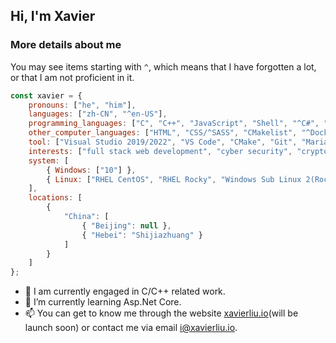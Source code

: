 <!--
**iXavierLiu/iXavierLiu** is a ✨ _special_ ✨ repository because its `README.md` (this file) appears on your GitHub profile.

Here are some ideas to get you started:

- 🔭 I’m currently working on ...
- 🌱 I’m currently learning ...
- 👯 I’m looking to collaborate on ...
- 🤔 I’m looking for help with ...
- 💬 Ask me about ...
- 📫 How to reach me: ...
- 😄 Pronouns: ...
- ⚡ Fun fact: ...
-->
## Hi, I'm Xavier

### More details about me
You may see items starting with `^`, which means that I have forgotten a lot, or that I am not proficient in it.
```javascript
const xavier = {
    pronouns: ["he", "him"],
    languages: ["zh-CN", "^en-US"],
    programming_languages: ["C", "C++", "JavaScript", "Shell", "^C#", "^SQL"],
    other_computer_languages: ["HTML", "CSS/^SASS", "CMakelist", "^Dockerfile"],
    tool: ["Visual Studio 2019/2022", "VS Code", "CMake", "Git", "MariaDB", "Docker"],
    interests: ["full stack web development", "cyber security", "cryptology/RSA", "computer/network hardware"],
    system: [
        { Windows: ["10"] },
        { Linux: ["RHEL CentOS", "RHEL Rocky", "Windows Sub Linux 2(Rocky Distribution)"] }
    ],
    locations: [
        {
            "China": [
                { "Beijing": null },
                { "Hebei": "Shijiazhuang" }
            ]
        }
    ]
};
```
- 🔭 I am currently engaged in C/C++ related work.
- 🌱 I’m currently learning Asp.Net Core.
- 📫 You can get to know me through the website [xavierliu.io](https://xavierliu.io)(will be launch soon) or contact me via email [i@xavierliu.io](mailto:i@xavierliu.io).
